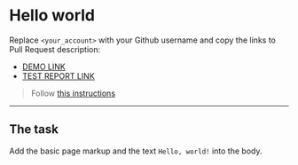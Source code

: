 # Hello world
Replace `<your_account>` with your Github username and copy the links to Pull Request description:
- [DEMO LINK](https://viacheslav-saprykin.github.io/layout_hello-world/)
- [TEST REPORT LINK](https://viacheslav-saprykin.github.io/layout_hello-world/report/html_report/)

> Follow [this instructions](https://mate-academy.github.io/layout_task-guideline/#how-to-solve-the-layout-tasks-on-github)
___

## The task 
Add the basic page markup and the text `Hello, world!` into the body.
